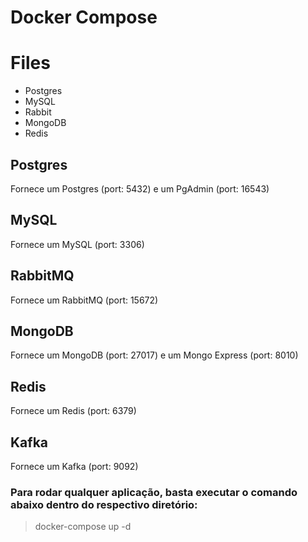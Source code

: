 # Docker Compose

# Files
- Postgres
- MySQL
- Rabbit
- MongoDB
- Redis

## Postgres
Fornece um Postgres (port: 5432) e um PgAdmin (port: 16543)

## MySQL
Fornece um MySQL (port: 3306)

## RabbitMQ
Fornece um RabbitMQ (port: 15672)

## MongoDB
Fornece um MongoDB (port: 27017) e um Mongo Express (port: 8010)

## Redis
Fornece um Redis (port: 6379)

## Kafka
Fornece um Kafka (port: 9092)

### Para rodar qualquer aplicação, basta executar o comando abaixo dentro do respectivo diretório:
> docker-compose up -d